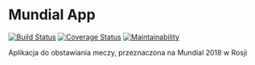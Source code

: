 # Mundial App

[![Build Status](https://travis-ci.org/miqs1992/mundialApp.svg?branch=master)](https://travis-ci.org/miqs1992/mundialApp)
[![Coverage Status](https://coveralls.io/repos/github/miqs1992/mundialApp/badge.svg?branch=master)](https://coveralls.io/github/miqs1992/mundialApp?branch=master)
[![Maintainability](https://api.codeclimate.com/v1/badges/9a90845c3a41d894eacf/maintainability)](https://codeclimate.com/github/miqs1992/mundialApp/maintainability)

Aplikacja do obstawiania meczy, przeznaczona na Mundial 2018 w Rosji
